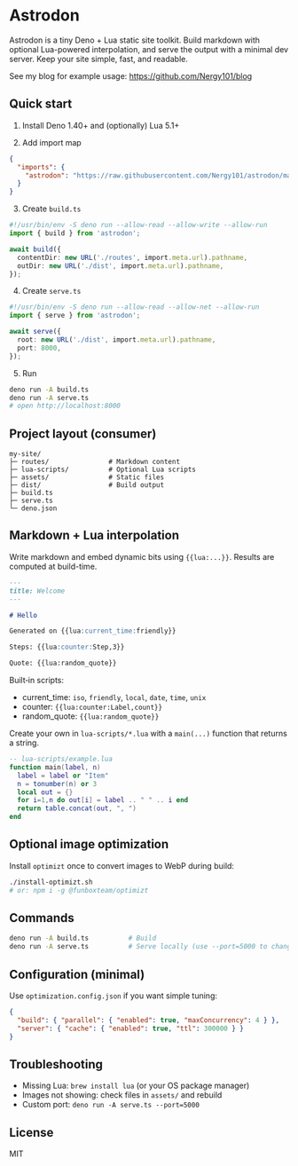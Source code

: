 # Astrodon

Astrodon is a tiny Deno + Lua static site toolkit. Build markdown with optional Lua-powered interpolation, and serve the output with a minimal dev server. Keep your site simple, fast, and readable.

See my blog for example usage: https://github.com/Nergy101/blog

## Quick start

1. Install Deno 1.40+ and (optionally) Lua 5.1+

2. Add import map

```json
{
  "imports": {
    "astrodon": "https://raw.githubusercontent.com/Nergy101/astrodon/main/mod.ts"
  }
}
```

3. Create `build.ts`

```ts
#!/usr/bin/env -S deno run --allow-read --allow-write --allow-run
import { build } from 'astrodon';

await build({
  contentDir: new URL('./routes', import.meta.url).pathname,
  outDir: new URL('./dist', import.meta.url).pathname,
});
```

4. Create `serve.ts`

```ts
#!/usr/bin/env -S deno run --allow-read --allow-net --allow-run
import { serve } from 'astrodon';

await serve({
  root: new URL('./dist', import.meta.url).pathname,
  port: 8000,
});
```

5. Run

```bash
deno run -A build.ts
deno run -A serve.ts
# open http://localhost:8000
```

## Project layout (consumer)

```
my-site/
├─ routes/               # Markdown content
├─ lua-scripts/          # Optional Lua scripts
├─ assets/               # Static files
├─ dist/                 # Build output
├─ build.ts
├─ serve.ts
└─ deno.json
```

## Markdown + Lua interpolation

Write markdown and embed dynamic bits using `{{lua:...}}`. Results are computed at build-time.

```markdown
---
title: Welcome
---

# Hello

Generated on {{lua:current_time:friendly}}

Steps: {{lua:counter:Step,3}}

Quote: {{lua:random_quote}}
```

Built‑in scripts:

- current_time: `iso`, `friendly`, `local`, `date`, `time`, `unix`
- counter: `{{lua:counter:Label,count}}`
- random_quote: `{{lua:random_quote}}`

Create your own in `lua-scripts/*.lua` with a `main(...)` function that returns a string.

```lua
-- lua-scripts/example.lua
function main(label, n)
  label = label or "Item"
  n = tonumber(n) or 3
  local out = {}
  for i=1,n do out[i] = label .. " " .. i end
  return table.concat(out, ", ")
end
```

## Optional image optimization

Install `optimizt` once to convert images to WebP during build:

```bash
./install-optimizt.sh
# or: npm i -g @funboxteam/optimizt
```

## Commands

```bash
deno run -A build.ts          # Build
deno run -A serve.ts          # Serve locally (use --port=5000 to change)
```

## Configuration (minimal)

Use `optimization.config.json` if you want simple tuning:

```json
{
  "build": { "parallel": { "enabled": true, "maxConcurrency": 4 } },
  "server": { "cache": { "enabled": true, "ttl": 300000 } }
}
```

## Troubleshooting

- Missing Lua: `brew install lua` (or your OS package manager)
- Images not showing: check files in `assets/` and rebuild
- Custom port: `deno run -A serve.ts --port=5000`

## License

MIT
